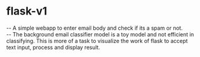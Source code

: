 # flask-v1

-- A simple webapp to enter email body and check if its a spam or not. \
-- The background email classifier model is a toy model and not efficient in classifying. This is more of a task to visualize the work of flask to accept text input, process and display result.  
